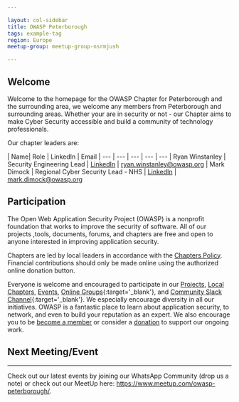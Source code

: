 ```yaml
---

layout: col-sidebar
title: OWASP Peterborough
tags: example-tag
region: Europe
meetup-group: meetup-group-nsrmjush

---
```


<!-- You should delete this comment

<div style='color:red;'>

<ul>
<li>tags: This is a space-delimited list of tags you associate with your project or chapter.  If you are using tabs, at least one of these tags should be unique in order to be used in the tabs files (an example tab is included in this repo) </li>

<li>meetup-group: This is the name of your meetup group, usually in the form of OWASP-chapter.  By putting these details here, the section below labeled 'Next Meeting/Event' will get automatically populated with your upcoming meetup events.</li>
</ul>

</div>
-->

## Welcome
Welcome to the homepage for the OWASP Chapter for Peterborough and the surrounding area, we welcome any members from Peterborough and surrounding areas. Whether your are in security or not - our Chapter aims to make Cyber Security accessible and build a community of technology professionals. 


Our chapter leaders are:

| Name| Role | LinkedIn | Email
| --- | --- | --- | --- | ---
| Ryan Winstanley | Security Engineering Lead | <a href="https://www.linkedin.com/in/ryanwinstanley/">LinkedIn</a> | <a href="mailto:ryan.winstanley@owasp.org">ryan.winstanley@owasp.org</a>
| Mark Dimock | Regional Cyber Security Lead - NHS | <a href="https://www.linkedin.com/in/mark854/">LinkedIn</a> | <a href="mailto:mark.dimock@owasp.org">mark.dimock@owasp.org</a>

## Participation
The Open Web Application Security Project (OWASP) is a nonprofit foundation that works to improve the security of software. All of our projects ,tools, documents, forums, and chapters are free and open to anyone interested in improving application security. 

Chapters are led by local leaders in accordance with the [Chapters Policy](/www-policy/operational/chapters). Financial contributions should only be made online using the authorized online donation button. 

Everyone is welcome and encouraged to participate in our [Projects](/projects/), [Local Chapters](/chapters/), [Events](/events/), [Online Groups](https://groups.google.com/a/owasp.com/){:target='_blank'}, and [Community Slack Channel](https://owasp.slack.com/){:target='_blank'}. We especially encourage diversity in all our initiatives. OWASP is a fantastic place to learn about application security, to network, and even to build your reputation as an expert. We also encourage you to be [become a member](/membership/) or consider a [donation](/donate/) to support our ongoing work.

## Next Meeting/Event
---------------------
Check out our latest events by joining our WhatsApp Community (drop us a note) or check out our MeetUp here: https://www.meetup.com/owasp-peterborough/.


<!-- You should keep this section as it will populate your meetup events 

{info.md}

This separate file is where you should place links to your Google Group and Meetup page. It will be automatically rendered in the column sidebar.

{leaders.md}

Another separate file that should simply include each leaders name with mailto link as a list. It will also be automatically rendered in the column sidebar.

-->
